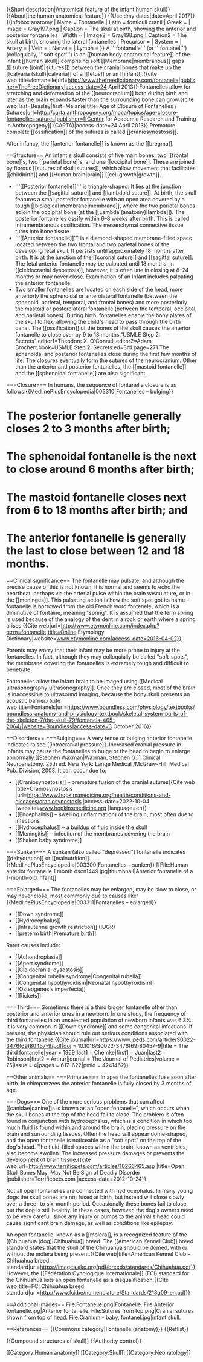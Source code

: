 {{Short description|Anatomical feature of the infant human skull}}
{{About|the human anatomical feature}}
{{Use dmy dates|date=April 2017}}
{{Infobox anatomy
| Name        = Fontanelle
| Latin       = fonticuli cranii
| Greek       = 
| Image       = Gray197.png
| Caption     = The skull at birth, showing the anterior and posterior fontanelles
| Width       = 
| Image2      = Gray198.png
| Caption2    = The skull at birth, showing the lateral fontanelles
| Precursor   = 
| System      = 
| Artery      = 
| Vein        = 
| Nerve       = 
| Lymph       = 
}}
A '''fontanelle''' (or '''fontanel''') (colloquially, '''soft spot''') is an [[human body|anatomical feature]] of the infant [[human skull]] comprising soft [[Membrane|membranous]] gaps ([[suture (joint)|sutures]]) between the cranial bones that make up the [[calvaria (skull)|calvaria]] of a [[fetus]] or an [[infant]].<ref name=TheFreeDictionary>{{cite web|title=fontanelle|url=http://www.thefreedictionary.com/fontanelle|publisher=TheFreeDictionary|access-date=24 April 2013}}</ref> Fontanelles allow for stretching and deformation of the [[neurocranium]] both during birth and later as the brain expands faster than the surrounding bone can grow.<ref name=CARTA>{{cite web|last=Beasley|first=Melanie|title=Age of Closure of Fontanelles / Sutures|url=http://carta.anthropogeny.org/moca/topics/age-closure-fontanelles-sutures|publisher=[[Center for Academic Research and Training in Anthropogeny]] (CARTA)|access-date=24 April 2013}}</ref> Premature complete [[ossification]] of the sutures is called [[craniosynostosis]].

After infancy, the [[anterior fontanelle]] is known as the [[bregma]].

==Structure==
An infant's skull consists of five main bones: two [[frontal bone]]s, two [[parietal bone]]s, and one [[occipital bone]]. These are joined by fibrous [[sutures of skull|sutures]], which allow movement that facilitates [[childbirth]] and [[Human brain|brain]] [[cell growth|growth]].

* '''[[Posterior fontanelle]]''' is triangle-shaped. It lies at the junction between the [[sagittal suture]] and [[lambdoid suture]]. At birth, the skull features a small posterior fontanelle with an open area covered by a tough [[biological membrane|membrane]], where the two parietal bones adjoin the occipital bone (at the [[Lambda (anatomy)|lambda]]). The posterior fontanelles ossify within 6–8 weeks after birth. This is called intramembranous ossification.  The mesenchymal connective tissue turns into bone tissue.
* '''[[Anterior fontanelle]]''' is a diamond-shaped membrane-filled space located between the two frontal and two parietal bones of the developing fetal skull. It persists until approximately 18 months after birth. It is at the junction of the [[coronal suture]] and [[sagittal suture]]. The fetal anterior fontanelle may be palpated until 18 months. In [[cleidocranial dysostosis]], however, it is often late in closing at 8–24 months or may never close.  Examination of an infant includes palpating the anterior fontanelle.
* Two smaller fontanelles are located on each side of the head, more anteriorly the sphenoidal or anterolateral fontanelle (between the sphenoid, parietal, temporal, and frontal bones) and more posteriorly the mastoid or posterolateral fontanelle (between the temporal, occipital, and parietal bones).
During birth, fontanelles enable the bony plates of the skull to flex, allowing the child's head to pass through the birth canal. The [[ossification]] of the bones of the skull causes the anterior fontanelle to close over by 9 to 18 months.<ref>"USMLE Step 2: Secrets".editor1=Theodore X. O'Connell.editor2=Adam Brochert.book=USMLE Step 2: Secrets.ed=3rd.page=271</ref> The sphenoidal and posterior fontanelles close during the first few months of life. The closures eventually form the sutures of the neurocranium. Other than the anterior and posterior fontanelles, the [[mastoid fontanelle]] and the [[sphenoidal fontanelle]] are also significant.

===Closure===
In humans, the sequence of fontanelle closure is as follows:<ref name=CARTA /><ref name=MedlinePlusEncyclopedia003310>{{MedlinePlusEncyclopedia|003310|Fontanelles – bulging}}</ref>
# The posterior fontanelle generally closes 2 to 3 months after birth;
# The sphenoidal fontanelle is the next to close around 6 months after birth;
# The mastoid fontanelle closes next from 6 to 18 months after birth; and
# The anterior fontanelle is generally the last to close between 12 and 18 months.

==Clinical significance==
The fontanelle may pulsate, and although the precise cause of this is not known, it is normal and seems to echo the heartbeat, perhaps via the arterial pulse within the brain vasculature, or in the [[meninges]]. This pulsating action is how the soft spot got its name – fontanelle is borrowed from the old French word fontenele, which is a diminutive of fontaine, meaning "spring". It is assumed that the term spring is used because of the analogy of the dent in a rock or earth where a spring arises.<ref>{{Cite web|url=http://www.etymonline.com/index.php?term=fontanelle|title=Online Etymology Dictionary|website=www.etymonline.com|access-date=2016-04-02}}</ref>

Parents may worry that their infant may be more prone to injury at the fontanelles. In fact, although they may colloquially be called "soft-spots", the membrane covering the fontanelles is extremely tough and difficult to penetrate.<ref name="Boundless" />

Fontanelles allow the infant brain to be imaged using [[Medical ultrasonography|ultrasonography]]. Once they are closed, most of the brain is inaccessible to ultrasound imaging, because the bony skull presents an acoustic barrier.<ref name="Boundless">{{cite web|title=Fontanels|url=https://www.boundless.com/physiology/textbooks/boundless-anatomy-and-physiology-textbook/skeletal-system-parts-of-the-skeleton-7/the-skull-79/fontanels-465-2064/|website=Boundless|access-date=3 October 2016}}</ref>

==Disorders==
===Bulging===
A very tense or bulging anterior fontanelle indicates raised [[intracranial pressure]]. Increased cranial pressure in infants may cause the fontanelles to bulge or the head to begin to enlarge abnormally.<ref>[[Stephen Waxman|Waxman, Stephen G.]] Clinical Neuroanatomy. 25th ed. New York: Lange Medical /McGraw-Hill, Medical Pub. Division, 2003.</ref> It can occur due to:<ref name=MedlinePlusEncyclopedia003310/>
* [[Craniosynostosis]] – premature fusion of the cranial sutures<ref>{{Cite web |title=Craniosynostosis |url=https://www.hopkinsmedicine.org/health/conditions-and-diseases/craniosynostosis |access-date=2022-10-04 |website=www.hopkinsmedicine.org |language=en}}</ref>
* [[Encephalitis]] – swelling (inflammation) of the brain, most often due to infections
* [[Hydrocephalus]] – a buildup of fluid inside the skull
* [[Meningitis]] – infection of the membranes covering the brain
* [[Shaken baby syndrome]]

===Sunken===
A sunken (also called "depressed") fontanelle indicates [[dehydration]] or [[malnutrition]].<ref>{{MedlinePlusEncyclopedia|003309|Fontanelles – sunken}}</ref>
[[File:Human anterior fontanelle 1 month dscn1449.jpg|thumbnail|Anterior fontanelle of a 1-month-old infant]]

===Enlarged===
The fontanelles may be enlarged, may be slow to close, or may never close, most commonly due to causes like:<ref name=MedlinePlusEncyclopedia003311>{{MedlinePlusEncyclopedia|003311|Fontanelles – enlarged}}</ref> 
* [[Down syndrome]]
* [[Hydrocephalus]]
* [[Intrauterine growth restriction]] (IUGR)
* [[preterm birth|Premature birth]]

Rarer causes include:<ref name=MedlinePlusEncyclopedia003311/>
* [[Achondroplasia]]
* [[Apert syndrome]]
* [[Cleidocranial dysostosis]]
* [[Congenital rubella syndrome|Congenital rubella]]
* [[Congenital hypothyroidism|Neonatal hypothyroidism]]
* [[Osteogenesis imperfecta]]
* [[Rickets]]

===Third===
Sometimes there is a third bigger fontanelle other than posterior and anterior ones in a newborn. In one study, the frequency of third fontanelles in an unselected population of newborn infants was 6.3%. It is very common in [[Down syndrome]] and some congenital infections. If present, the physician should rule out serious conditions associated with the third fontanelle.<ref>{{Cite journal|url=https://www.jpeds.com/article/S0022-3476(69)80457-9/pdf|doi = 10.1016/S0022-3476(69)80457-9|title = The third fontanelle|year = 1969|last1 = Chemke|first1 = Juan|last2 = Robinson|first2 = Arthur|journal = The Journal of Pediatrics|volume = 75|issue = 4|pages = 617–622|pmid = 4241462}}</ref>

==Other animals==
===Primates===
In apes the fontanelles fuse soon after birth. In chimpanzees the anterior fontanelle is fully closed by 3 months of age.<ref name=CARTA />

===Dogs===
One of the more serious problems that can affect [[canidae|canine]]s is known as an "open fontanelle", which occurs when the skull bones at the top of the head fail to close. The problem is often found in conjunction with hydrocephalus, which is a condition in which too much fluid is found within and around the brain, placing pressure on the brain and surrounding tissues. Often the head will appear dome-shaped, and the open fontanelle is noticeable as a "soft spot" on the top of the dog's head. The fluid-filled spaces within the brain, known as ventricles, also become swollen. The increased pressure damages or prevents the development of brain tissue.<ref name=TerrificPets>{{cite web|url=http://www.terrificpets.com/articles/10266465.asp |title=Open Skull Bones May, May Not Be Sign of Deadly Disorder |publisher=Terrificpets.com |access-date=2012-10-24}}</ref>

Not all open fontanelles are connected with hydrocephalus. In many young dogs the skull bones are not fused at birth, but instead will close slowly over a three- to six-month period. Occasionally these bones fail to close, but the dog is still healthy. In these cases, however, the dog's owners need to be very careful, since any injury or bumps to the animal's head could cause significant brain damage, as well as conditions like epilepsy.

An open fontanelle, known as a [[molera]], is a recognized feature of the [[Chihuahua (dog)|Chihuahua]] breed. The [[American Kennel Club]] breed standard states that the skull of the Chihuahua should be domed, with or without the molera being present.<ref>{{Cite web|title=American Kennel Club – Chihuahua breed standard|url=https://images.akc.org/pdf/breeds/standards/Chihuahua.pdf}}</ref> However, the [[Fédération Cynologique Internationale]] (FCI) standard for the Chihuahua lists an open fontanelle as a disqualification.<ref>{{Cite web|title=FCI Chihuahua breed standard|url=http://www.fci.be/nomenclature/Standards/218g09-en.pdf}}</ref>

==Additional images==
<gallery>
File:Fontanelle.png|Fontanelle.
File:Anterior fontanelle.jpg|Anterior fontanelle.
File:Sutures from top.png|Cranial sutures shown from top of head.
File:Cranium - baby, fontanel.jpg|infant skull.
</gallery>

==References==
{{Commons category|Fontanelle (anatomy)}}
{{Reflist}}

{{Compound structures of skull}}
{{Authority control}}

[[Category:Human anatomy]]
[[Category:Skull]]
[[Category:Neonatology]]
